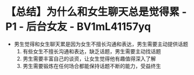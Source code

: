 # 【总结】为什么和女生聊天总是觉得累 - P1 - 后台女友 - BV1mL41157yq

-   男生觉得和女生聊天累是因为女生不擅长沟通和表达，男生需要主动提供话题
    1.  有些女生不擅长沟通和表达，缺乏话题，男生需要主动找话题
    2.  男生需要丰富自己的谈资，让女生觉得他有趣值得深入了解
    3.  男生需要锻炼在任何场合都能保持话题不断的能力，受益终生